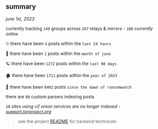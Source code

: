 
## summary
_june 1st, 2023_

currently tracking `149` groups across `267` relays & mirrors - _`108` currently online_

⏲ there have been `4` posts within the `last 24 hours`

🦈 there have been `1` posts within the `month of june`

🪐 there have been `1272` posts within the `last 90 days`

🏚 there have been `1711` posts within the `year of 2023`

🦕 there have been `6402` posts `since the dawn of ransomwatch`

there are `80` custom parsers indexing posts

_`20` sites using v2 onion services are no longer indexed - [support.torproject.org](https://support.torproject.org/onionservices/v2-deprecation/)_

> see the project [README](https://github.com/joshhighet/ransomwatch#ransomwatch--) for backend technicals
